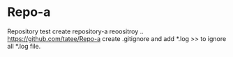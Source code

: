# Repo-a
Repository test create repository-a
reoositroy  .. https://github.com/tatee/Repo-a
create .gitignore and add *.log >> to ignore all *.log file.
